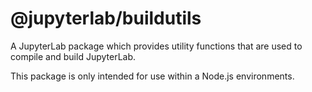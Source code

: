 # @jupyterlab/buildutils

A JupyterLab package which provides utility functions that are used to compile
and build JupyterLab.

This package is only intended for use within a Node.js environments.
